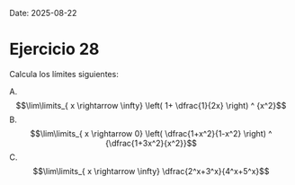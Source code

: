 Date: 2025-08-22

# Ejercicio 28

 
Calcula los límites siguientes:

A.  $$\lim\limits_{ x \rightarrow  \infty}  \left( 1+ \dfrac{1}{2x} \right) ^ {x^2}$$
B.  $$\lim\limits_{ x \rightarrow  0}  \left( \dfrac{1+x^2}{1-x^2} \right) ^ {\dfrac{1+3x^2}{x^2}}$$
C.  $$\lim\limits_{ x \rightarrow  \infty}  \dfrac{2^x+3^x}{4^x+5^x}$$
